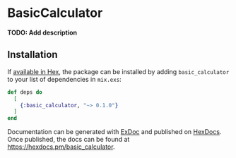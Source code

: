 # BasicCalculator

**TODO: Add description**

## Installation

If [available in Hex](https://hex.pm/docs/publish), the package can be installed
by adding `basic_calculator` to your list of dependencies in `mix.exs`:

```elixir
def deps do
  [
    {:basic_calculator, "~> 0.1.0"}
  ]
end
```

Documentation can be generated with [ExDoc](https://github.com/elixir-lang/ex_doc)
and published on [HexDocs](https://hexdocs.pm). Once published, the docs can
be found at <https://hexdocs.pm/basic_calculator>.


